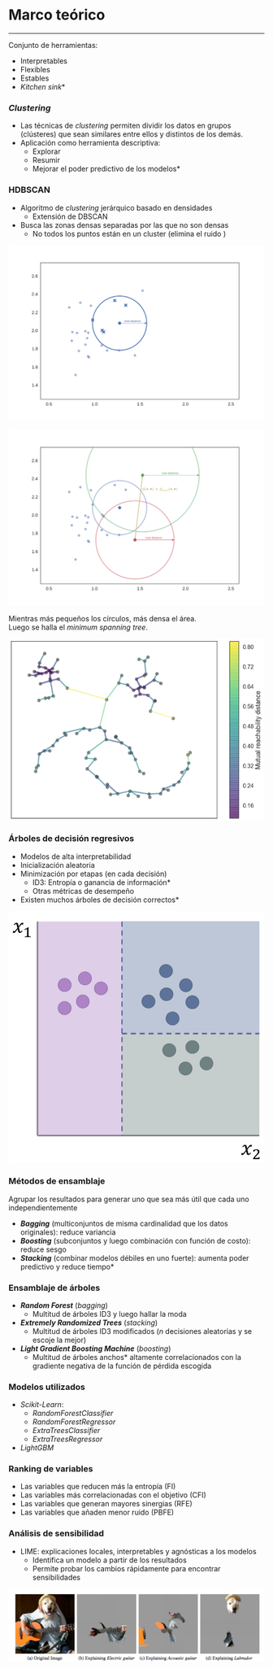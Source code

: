 # Marco teórico
***



Conjunto de herramientas:
  - Interpretables
  - Flexibles
  - Estables
  - *Kitchen sink**



### *Clustering*
- Las técnicas de *clustering* permiten dividir los datos en grupos (clústeres) que sean similares entre ellos y distintos de los demás.
- Aplicación como herramienta descriptiva:
  - Explorar
  - Resumir
  - Mejorar el poder predictivo de los modelos*



### HDBSCAN
- Algoritmo de *clustering* jerárquico basado en densidades
  - Extensión de DBSCAN
- Busca las zonas densas separadas por las que no son densas
  - No todos los puntos están en un cluster (elimina el ruido )



![](img/distance1.svg)



![](img/distance5.svg)



Mientras más pequeños los círculos, más densa el área. <br> Luego se halla el *minimum spanning tree*.



![](img/how_hdbscan_works_10_1.png)



### Árboles de decisión regresivos
- Modelos de alta interpretabilidad
- Inicialización aleatoria
- Minimización por etapas (en cada decisión)
  - ID3: Entropía o ganancia de información*
  - Otras métricas de desempeño
- Existen muchos árboles de decisión correctos*



![](img/id3.png)



### Métodos de ensamblaje
Agrupar los resultados para generar uno que sea más útil que cada uno independientemente

- ***Bagging*** (multiconjuntos de misma cardinalidad que los datos originales): reduce variancia
- ***Boosting*** (subconjuntos y luego combinación con función de costo): reduce sesgo
- ***Stacking*** (combinar modelos débiles en uno fuerte): aumenta poder predictivo y reduce tiempo*



### Ensamblaje de árboles
- ***Random Forest*** (*bagging*)
  - Multitud de árboles ID3 y luego hallar la moda
- ***Extremely Randomized Trees*** (*stacking*)
  - Multitud de árboles ID3 modificados ($n$ decisiones aleatorias y se escoje la mejor)
- ***Light Gradient Boosting Machine*** (*boosting*)
  - Multitud de árboles anchos* altamente correlacionados con la gradiente negativa de la función de pérdida escogida



### Modelos utilizados
- *Scikit-Learn*:
  - *RandomForestClassifier*
  - *RandomForestRegressor*
  - *ExtraTreesClassifier*
  - *ExtraTreesRegressor*
- *LightGBM*



### Ranking de variables
- Las variables que reducen más la entropía (FI)
- Las variables más correlacionadas con el objetivo (CFI)
- Las variables que generan mayores sinergias (RFE)
- Las variables que añaden menor ruido (PBFE)



### Análisis de sensibilidad
- LIME: explicaciones locales, interpretables y agnósticas a los modelos
  - Identifica un modelo a partir de los resultados
  - Permite probar los cambios rápidamente para encontrar sensibilidades



![](img/lime.png)
